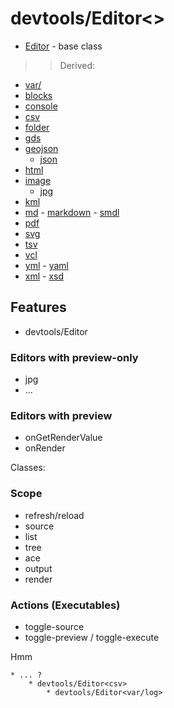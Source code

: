 # devtools/Editor<>

* [Editor](../:.js) - base class

>> Derived:

>> 
* [var/]() 
* [blocks](:.js)
* [console](:.js)
* [csv](:.js)
* [folder](:.js)
* [gds](:.js)
* [geojson](:.js)
	* [json](:.js)
* [html](:.js)
* [image](:.js)
	* [jpg](:.js)
* [kml](:.js)
* [md](:.js) - [markdown](:.js) - [smdl](:.js)
* [pdf](:.js)
* [svg](:.js)
* [tsv](:.js)
* [vcl](:.js)
* [yml](:.js) - [yaml](:.js)
* [xml](:.js) - [xsd](:.js)

## Features

* devtools/Editor<folder>

### Editors with preview-only

* jpg
* ...

### Editors with preview

- onGetRenderValue
- onRender

Classes:


### Scope

* refresh/reload
* source
* list
* tree
* ace
* output
* render
 
### Actions (Executables)

* toggle-source
* toggle-preview / toggle-execute


Hmm

	* ... ?
		* devtools/Editor<csv>
			* devtools/Editor<var/log>

